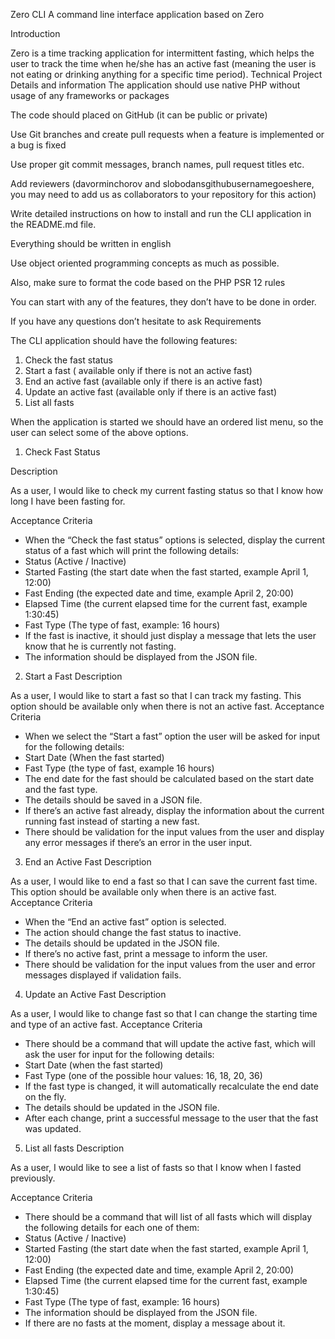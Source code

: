 Zero CLI
A command line interface application based on Zero

Introduction

Zero is a time tracking application for intermittent fasting, which helps the user to track the time when he/she has an active fast (meaning the user is not eating or drinking anything for a specific time period).
Technical Project Details and information
The application should use native PHP without usage of any frameworks or packages

The code should placed on GitHub (it can be public or private)

Use Git branches and create pull requests when a feature is implemented or a bug is fixed

Use proper git commit messages, branch names, pull request titles etc.

Add reviewers (davorminchorov and slobodansgithubusernamegoeshere, you may need to add us as collaborators to your repository for this action)

Write detailed instructions on how to install and run the CLI application in the README.md file.

Everything should be written in english

Use object oriented programming concepts as much as possible.

Also, make sure to format the code based on the PHP PSR 12 rules

You can start with any of the features, they don’t have to be done in order.

If you have any questions don’t hesitate to ask
Requirements

The CLI application should have the following features:
1.	Check the fast status
2.	Start a fast ( available only if there is not an active fast)
3.	End an active fast (available only if there is an active fast)
4.	Update an active fast (available only if there is an active fast)
5.	List all fasts

When the application is started we should have an ordered list menu, so the user can select some of the above options.

1. Check Fast Status

Description

As a user, I would like to check my current fasting status so that I know how long I have been fasting for.

Acceptance Criteria
-	When the “Check the fast status” options is selected, display the current status of a fast which will print the following details:
-	Status (Active / Inactive)
-	Started Fasting (the start date when the fast started, example April 1, 12:00)
-	Fast Ending (the expected date and time, example April 2, 20:00)
-	Elapsed Time (the current elapsed time for the current fast, example 1:30:45)
-	Fast Type (The type of fast, example: 16 hours)
-	If the fast is inactive, it should just display a message that lets the user know that he is currently not fasting.
-	The information should be displayed from the JSON file.

2. Start a Fast
Description

As a user, I would like to start a fast so that I can track my fasting. This option should be available only when there is not an active fast.
Acceptance Criteria

-	When we select the “Start a fast” option the user will be asked for input for the following details:
-	Start Date (When the fast started)
-	Fast Type (the type of fast, example 16 hours)
-	The end date for the fast should be calculated based on the start date and the fast type.
-	The details should be saved in a JSON file.
-	If there’s an active fast already, display the information about the current running fast instead of starting a new fast.
-	There should be validation for the input values from the user and display any error messages if there’s an error in the user input.

3. End an Active Fast
Description

As a user, I would like to end a fast so that I can save the current fast time. This option should be available only when there is an active fast.
Acceptance Criteria

-	When the “End an active fast” option is selected.
-	The action should change the fast status to inactive.
-	The details should be updated in the JSON file.
-	If there’s no active fast, print a message to inform the user.
-	There should be validation for the input values from the user and error messages displayed if validation fails.


4. Update an Active Fast
Description

As a user, I would like to change fast so that I can change the starting time and type of an active fast.
Acceptance Criteria

-	There should be a command that will update the active fast, which will ask the user for input for the following details:
-	Start Date (when the fast started)
-	Fast Type (one of the possible hour values: 16, 18, 20, 36)
-	If the fast type is changed, it will automatically recalculate the end date on the fly.
-	The details should be updated in the JSON file.
-	After each change, print a successful message to the user that the fast was updated.

5. List all fasts
Description

As a user, I would like to see a list of fasts so that I know when I fasted previously.

Acceptance Criteria

-	There should be a command that will list of all fasts which will display the following details for each one of them:
-	Status (Active / Inactive)
-	Started Fasting (the start date when the fast started, example April 1, 12:00)
-	Fast Ending (the expected date and time, example April 2, 20:00)
-	Elapsed Time (the current elapsed time for the current fast, example 1:30:45)
-	Fast Type (The type of fast, example: 16 hours)
-	The information should be displayed from the JSON file.
-	If there are no fasts at the moment, display a message about it.

